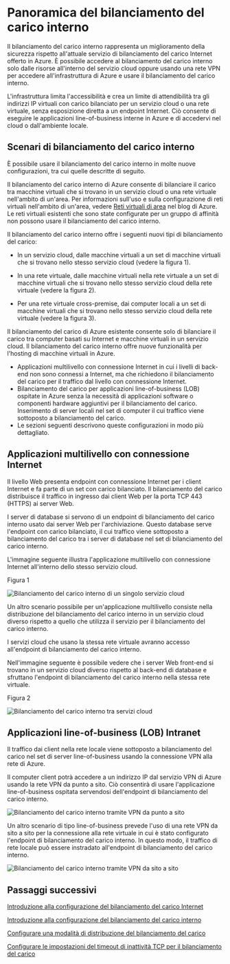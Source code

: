 
<properties 
   pageTitle="Panoramica del bilanciamento del carico interno | Microsoft Azure"
   description="Panoramica del bilanciamento del carico interno e delle relative funzionalità. Modalità di funzionamento del bilanciamento del carico di Azure e possibili scenari per la configurazione di endpoint interni"
   services="load-balancer"
   documentationCenter="na"
   authors="joaoma"
   manager="adinah"
   editor="tysonn" />
<tags 
   ms.service="load-balancer"
   ms.devlang="na"
   ms.topic="article"
   ms.tgt_pltfrm="na"
   ms.workload="infrastructure-services"
   ms.date="08/12/2015"
   ms.author="joaoma" />


# Panoramica del bilanciamento del carico interno

Il bilanciamento del carico interno rappresenta un miglioramento della sicurezza rispetto all'attuale servizio di bilanciamento del carico Internet offerto in Azure. È possibile accedere al bilanciamento del carico interno solo dalle risorse all'interno del servizio cloud oppure usando una rete VPN per accedere all'infrastruttura di Azure e usare il bilanciamento del carico interno.
			
L'infrastruttura limita l'accessibilità e crea un limite di attendibilità tra gli indirizzi IP virtuali con carico bilanciato per un servizio cloud o una rete virtuale, senza esposizione diretta a un endpoint Internet. Ciò consente di eseguire le applicazioni line-of-business interne in Azure e di accedervi nel cloud o dall'ambiente locale.

## Scenari di bilanciamento del carico interno

È possibile usare il bilanciamento del carico interno in molte nuove configurazioni, tra cui quelle descritte di seguito.

Il bilanciamento del carico interno di Azure consente di bilanciare il carico tra macchine virtuali che si trovano in un servizio cloud o una rete virtuale nell'ambito di un'area. Per informazioni sull'uso e sulla configurazione di reti virtuali nell'ambito di un'area, vedere [Reti virtuali di area](http://azure.microsoft.com/blog/2014/05/14/regional-virtual-networks/) nel blog di Azure. Le reti virtuali esistenti che sono state configurate per un gruppo di affinità non possono usare il bilanciamento del carico interno.

Il bilanciamento del carico interno offre i seguenti nuovi tipi di bilanciamento del carico:

- In un servizio cloud, dalle macchine virtuali a un set di macchine virtuali che si trovano nello stesso servizio cloud (vedere la figura 1).

- In una rete virtuale, dalle macchine virtuali nella rete virtuale a un set di macchine virtuali che si trovano nello stesso servizio cloud della rete virtuale (vedere la figura 2).

- Per una rete virtuale cross-premise, dai computer locali a un set di macchine virtuali che si trovano nello stesso servizio cloud della rete virtuale (vedere la figura 3).

Il bilanciamento del carico di Azure esistente consente solo di bilanciare il carico tra computer basati su Internet e macchine virtuali in un servizio cloud. Il bilanciamento del carico interno offre nuove funzionalità per l'hosting di macchine virtuali in Azure.

- Applicazioni multilivello con connessione Internet in cui i livelli di back-end non sono connessi a Internet, ma che richiedono il bilanciamento del carico per il traffico dal livello con connessione Internet.
- Bilanciamento del carico per applicazioni line-of-business (LOB) ospitate in Azure senza la necessità di applicazioni software o componenti hardware aggiuntivi per il bilanciamento del carico. Inserimento di server locali nel set di computer il cui traffico viene sottoposto a bilanciamento del carico. 
- Le sezioni seguenti descrivono queste configurazioni in modo più dettagliato.

## Applicazioni multilivello con connessione Internet


Il livello Web presenta endpoint con connessione Internet per i client Internet e fa parte di un set con carico bilanciato. Il bilanciamento del carico distribuisce il traffico in ingresso dai client Web per la porta TCP 443 (HTTPS) ai server Web.

I server di database si servono di un endpoint di bilanciamento del carico interno usato dai server Web per l'archiviazione. Questo database serve l'endpoint con carico bilanciato, il cui traffico viene sottoposto a bilanciamento del carico tra i server di database nel set di bilanciamento del carico interno.

L'immagine seguente illustra l'applicazione multilivello con connessione Internet all'interno dello stesso servizio cloud.

Figura 1

![Bilanciamento del carico interno di un singolo servizio cloud](./media/load-balancer-internal-overview/IC736321.png)

Un altro scenario possibile per un'applicazione multilivello consiste nella distribuzione del bilanciamento del carico interno in un servizio cloud diverso rispetto a quello che utilizza il servizio per il bilanciamento del carico interno.

I servizi cloud che usano la stessa rete virtuale avranno accesso all'endpoint di bilanciamento del carico interno.

Nell'immagine seguente è possibile vedere che i server Web front-end si trovano in un servizio cloud diverso rispetto al back-end di database e sfruttano l'endpoint di bilanciamento del carico interno nella stessa rete virtuale.

Figura 2

![Bilanciamento del carico interno tra servizi cloud](./media/load-balancer-internal-overview/IC744147.png)

## Applicazioni line-of-business (LOB) Intranet

Il traffico dai client nella rete locale viene sottoposto a bilanciamento del carico nel set di server line-of-business usando la connessione VPN alla rete di Azure.

Il computer client potrà accedere a un indirizzo IP dal servizio VPN di Azure usando la rete VPN da punto a sito. Ciò consentirà di usare l'applicazione line-of-business ospitata servendosi dell'endpoint di bilanciamento del carico interno.


![Bilanciamento del carico interno tramite VPN da punto a sito](./media/load-balancer-internal-overview/IC744148.png)

Un altro scenario di tipo line-of-business prevede l'uso di una rete VPN da sito a sito per la connessione alla rete virtuale in cui è stato configurato l'endpoint di bilanciamento del carico interno. In questo modo, il traffico di rete locale può essere instradato all'endpoint di bilanciamento del carico interno.

![Bilanciamento del carico interno tramite VPN da sito a sito](./media/load-balancer-internal-overview/IC744150.png)


## Passaggi successivi

[Introduzione alla configurazione del bilanciamento del carico Internet](load-balancer-internet-getstarted.md)

[Introduzione alla configurazione del bilanciamento del carico interno](load-balancer-internal-getstarted.md)

[Configurare una modalità di distribuzione del bilanciamento del carico](load-balancer-distribution-mode.md)

[Configurare le impostazioni del timeout di inattività TCP per il bilanciamento del carico](load-balancer-tcp-idle-timeout.md)

 

<!---HONumber=Oct15_HO3-->